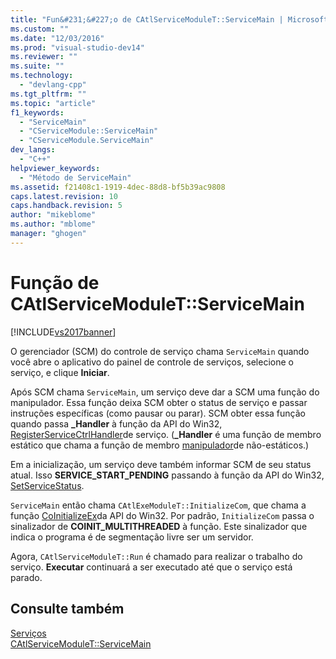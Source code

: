 ```yaml
---
title: "Fun&#231;&#227;o de CAtlServiceModuleT::ServiceMain | Microsoft Docs"
ms.custom: ""
ms.date: "12/03/2016"
ms.prod: "visual-studio-dev14"
ms.reviewer: ""
ms.suite: ""
ms.technology: 
  - "devlang-cpp"
ms.tgt_pltfrm: ""
ms.topic: "article"
f1_keywords: 
  - "ServiceMain"
  - "CServiceModule::ServiceMain"
  - "CServiceModule.ServiceMain"
dev_langs: 
  - "C++"
helpviewer_keywords: 
  - "Método de ServiceMain"
ms.assetid: f21408c1-1919-4dec-88d8-bf5b39ac9808
caps.latest.revision: 10
caps.handback.revision: 5
author: "mikeblome"
ms.author: "mblome"
manager: "ghogen"
---
```

# Fun&#231;&#227;o de CAtlServiceModuleT::ServiceMain
[!INCLUDE[vs2017banner](../assembler/inline/includes/vs2017banner.md)]

O gerenciador \(SCM\) do controle de serviço chama `ServiceMain` quando você abre o aplicativo do painel de controle de serviços, selecione o serviço, e clique **Iniciar**.  
  
 Após SCM chama `ServiceMain`, um serviço deve dar a SCM uma função do manipulador.  Essa função deixa SCM obter o status de serviço e passar instruções específicas \(como pausar ou parar\).  SCM obter essa função quando passa **\_Handler** à função da API do Win32, [RegisterServiceCtrlHandler](http://msdn.microsoft.com/library/windows/desktop/ms685054)de serviço.  \(**\_Handler** é uma função de membro estático que chama a função de membro [manipulador](../Topic/CAtlServiceModuleT::Handler%20Function.md)de não\-estáticos.\)  
  
 Em a inicialização, um serviço deve também informar SCM de seu status atual.  Isso **SERVICE\_START\_PENDING** passando à função da API do Win32, [SetServiceStatus](http://msdn.microsoft.com/library/windows/desktop/ms686241).  
  
 `ServiceMain` então chama `CAtlExeModuleT::InitializeCom`, que chama a função [CoInitializeEx](http://msdn.microsoft.com/library/windows/desktop/ms695279)da API do Win32.  Por padrão, `InitializeCom` passa o sinalizador de **COINIT\_MULTITHREADED** à função.  Este sinalizador que indica o programa é de segmentação livre ser um servidor.  
  
 Agora, `CAtlServiceModuleT::Run` é chamado para realizar o trabalho do serviço.  **Executar** continuará a ser executado até que o serviço está parado.  
  
## Consulte também  
 [Serviços](../atl/atl-services.md)   
 [CAtlServiceModuleT::ServiceMain](../Topic/CAtlServiceModuleT::ServiceMain.md)